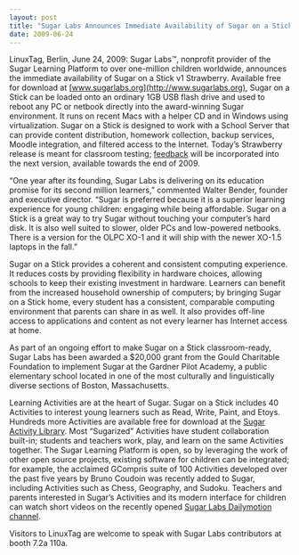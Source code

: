 ```yaml
---
layout: post
title: "Sugar Labs Announces Immediate Availability of Sugar on a Stick; Learning Platform Runs on Any PC or Netbook In The Classroom"
date: 2009-06-24
---
```



LinuxTag, Berlin, June 24, 2009: Sugar Labs™, nonprofit provider of the Sugar
Learning Platform to over one-million children worldwide, announces the
immediate availability of Sugar on a Stick v1 Strawberry. Available free for
download at [www.sugarlabs.org](http://www.sugarlabs.org), Sugar on a Stick
can be loaded onto an ordinary 1GB USB flash drive and used to reboot any PC
or netbook directly into the award-winning Sugar environment. It runs on
recent Macs with a helper CD and in Windows using virtualization. Sugar on a
Stick is designed to work with a School Server that can provide content
distribution, homework collection, backup services, Moodle integration, and
filtered access to the Internet. Today’s Strawberry release is meant for
classroom testing; [feedback](mailto:feedback@sugarlabs.org) will be
incorporated into the next version, available towards the end of 2009.

“One year after its founding, Sugar Labs is delivering on its education
promise for its second million learners,” commented Walter Bender, founder and
executive director. “Sugar is preferred because it is a superior learning
experience for young children: engaging while being affordable. Sugar on a
Stick is a great way to try Sugar without touching your computer’s hard disk.
It is also well suited to slower, older PCs and low-powered netbooks. There is
a version for the OLPC XO-1 and it will ship with the newer XO-1.5 laptops in
the fall.”

Sugar on a Stick provides a coherent and consistent computing experience. It
reduces costs by providing flexibility in hardware choices, allowing schools
to keep their existing investment in hardware. Learners can benefit from the
increased household ownership of computers; by bringing Sugar on a Stick home,
every student has a consistent, comparable computing environment that parents
can share in as well. It also provides off-line access to applications and
content as not every learner has Internet access at home.

As part of an ongoing effort to make Sugar on a Stick classroom-ready, Sugar
Labs has been awarded a $20,000 grant from the Gould Charitable Foundation to
implement Sugar at the Gardner Pilot Academy, a public elementary school
located in one of the most culturally and linguistically diverse sections of
Boston, Massachusetts.

Learning Activities are at the heart of Sugar. Sugar on a Stick includes 40
Activities to interest young learners such as Read, Write, Paint, and Etoys.
Hundreds more Activities are available free for download at the [Sugar
Activity Library](http://activities.sugarlabs.org). Most “Sugarized”
Activities have student collaboration built-in; students and teachers work,
play, and learn on the same Activities together. The Sugar Learning Platform
is open, so by leveraging the work of other open source projects, existing
software for children can be integrated; for example, the acclaimed GCompris
suite of 100 Activities developed over the past five years by Bruno Coudoin
was recently added to Sugar, including Activities such as Chess, Geography,
and Sudoku. Teachers and parents interested in Sugar’s Activities and its
modern interface for children can watch short videos on the recently opened
[Sugar Labs Dailymotion channel](http://www.dailymotion.com/sugarlabs).

Visitors to LinuxTag are welcome to speak with Sugar Labs contributors at
booth 7.2a 110a.

